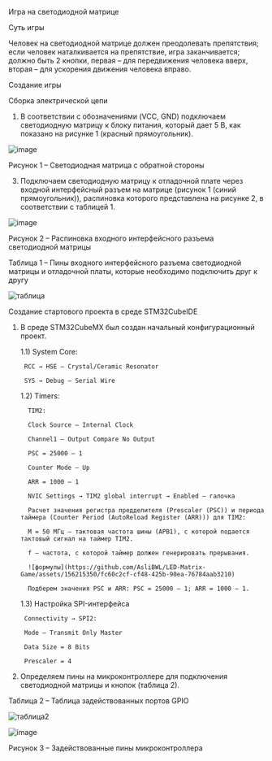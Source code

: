 Игра на светодиодной матрице

Суть игры

Человек на светодиодной матрице должен преодолевать препятствия; если человек наталкивается на препятствие, игра заканчивается; должно быть 2 кнопки, первая – для передвижения человека вверх, вторая – для ускорения движения человека вправо. 

Создание игры

Сборка электрической цепи

1) В соответствии с обозначениями (VCC, GND) подключаем светодиодную матрицу к блоку питания, который дает 5 В, как показано на рисунке 1 (красный прямоугольник).

![image](https://github.com/AsliBWL/LED-Matrix-Game/assets/156215350/3d7f160b-0ab5-40e6-bb18-6504897b8d05)

Рисунок 1 – Светодиодная матрица с обратной стороны

3) Подключаем светодиодную матрицу к отладочной плате через входной интерфейсный разъем на матрице (рисунок 1 (синий прямоугольник)), распиновка которого представлена на рисунке 2, в соответствии с таблицей 1.

![image](https://github.com/AsliBWL/LED-Matrix-Game/assets/156215350/f87ee1a3-e640-4df9-8d3a-6fc543b4dd05)

Рисунок 2 – Распиновка входного интерфейсного разъема светодиодной матрицы

Таблица 1 – Пины входного интерфейсного разъема светодиодной матрицы и отладочной платы, которые необходимо подключить друг к другу

![таблица](https://github.com/AsliBWL/LED-Matrix-Game/assets/156215350/358de69a-895f-420e-bfa3-329d6e95339e)

Создание стартового проекта в среде STM32CubeIDE

1) В среде STM32CubeMX был создан начальный конфигурационный проект.

   1.1) System Core:
   
        RCC → HSE – Crystal/Ceramic Resonator
   
        SYS → Debug – Serial Wire
   
   1.2)	Timers:
   
         TIM2:
   
         Clock Source – Internal Clock
   
         Channel1 – Output Compare No Output
   
         PSC = 25000 – 1
   
         Counter Mode – Up
   
         ARR = 1000 – 1
   
         NVIC Settings → TIM2 global interrupt → Enabled – галочка
   
         Расчет значения регистра предделителя (Prescaler (PSC)) и периода таймера (Counter Period (AutoReload Register (ARR))) для TIM2:
   
         M = 50 МГц – тактовая частота шины (APB1), с которой подается тактовый сигнал на таймер TIM2.
   
         f – частота, с которой таймер должен генерировать прерывания.

         ![формулы](https://github.com/AsliBWL/LED-Matrix-Game/assets/156215350/fc60c2cf-cf48-425b-90ea-76784aab3210)

         Подберем значения PSC и ARR: PSC = 25000 – 1; ARR = 1000 – 1.
   
   1.3) Настройка SPI-интерфейса
   
        Connectivity → SPI2:
   
        Mode – Transmit Only Master
   
        Data Size = 8 Bits
   
        Prescaler = 4

2) Определяем пины на микроконтроллере для подключения светодиодной матрицы и кнопок (таблица 2).

Таблица 2 – Таблица задействованных портов GPIO 

![таблица2](https://github.com/AsliBWL/LED-Matrix-Game/assets/156215350/f237d90b-425a-4e54-a56e-dbbf152999b1)

![image](https://github.com/AsliBWL/LED-Matrix-Game/assets/156215350/a792677a-ffcf-4106-8188-f67d297996ca)

Рисунок 3 – Задействованные пины микроконтроллера
